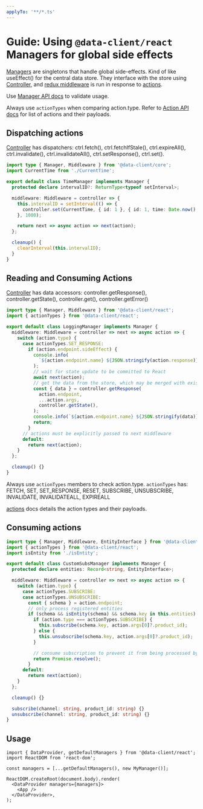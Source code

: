 ```yaml
---
applyTo: '**/*.ts'
---
```

# Guide: Using `@data-client/react` Managers for global side effects

[Managers](https://dataclient.io/docs/api/Manager) are singletons that handle global side-effects. Kind of like useEffect() for the central data store.
They interface with the store using [Controller](https://dataclient.io/docs/api/Controller), and [redux middleware](https://redux.js.org/tutorials/fundamentals/part-4-store#middleware) is run in response to [actions](https://dataclient.io/docs/api/Actions).

Use [Manager API docs](docs/core/api/Manager.md) to validate usage.

Always use `actionTypes` when comparing action.type. Refer to [Action API docs](docs/core/api/Actions.md)
for list of actions and their payloads.

## Dispatching actions

[Controller](https://dataclient.io/docs/api/Controller) has dispatchers:
ctrl.fetch(), ctrl.fetchIfStale(), ctrl.expireAll(), ctrl.invalidate(), ctrl.invalidateAll(), ctrl.setResponse(), ctrl.set().

```ts
import type { Manager, Middleware } from '@data-client/core';
import CurrentTime from './CurrentTime';

export default class TimeManager implements Manager {
  protected declare intervalID?: ReturnType<typeof setInterval>;

  middleware: Middleware = controller => {
    this.intervalID = setInterval(() => {
      controller.set(CurrentTime, { id: 1 }, { id: 1, time: Date.now() });
    }, 1000);

    return next => async action => next(action);
  };

  cleanup() {
    clearInterval(this.intervalID);
  }
}
```

## Reading and Consuming Actions

[Controller](https://dataclient.io/docs/api/Controller) has data accessors:
controller.getResponse(), controller.getState(), controller.get(), controller.getError()

```ts
import type { Manager, Middleware } from '@data-client/react';
import { actionTypes } from '@data-client/react';

export default class LoggingManager implements Manager {
  middleware: Middleware = controller => next => async action => {
    switch (action.type) {
      case actionTypes.SET_RESPONSE:
        if (action.endpoint.sideEffect) {
          console.info(
            `${action.endpoint.name} ${JSON.stringify(action.response)}`,
          );
          // wait for state update to be committed to React
          await next(action);
          // get the data from the store, which may be merged with existing state
          const { data } = controller.getResponse(
            action.endpoint,
            ...action.args,
            controller.getState(),
          );
          console.info(`${action.endpoint.name} ${JSON.stringify(data)}`);
          return;
        }
      // actions must be explicitly passed to next middleware
      default:
        return next(action);
    }
  };

  cleanup() {}
}
```

Always use `actionTypes` members to check action.type.
`actionTypes` has: FETCH, SET, SET_RESPONSE, RESET, SUBSCRIBE, UNSUBSCRIBE, INVALIDATE, INVALIDATEALL, EXPIREALL

[actions](https://dataclient.io/docs/api/Actions) docs details the action types and their payloads.

## Consuming actions

```ts
import type { Manager, Middleware, EntityInterface } from '@data-client/react';
import { actionTypes } from '@data-client/react';
import isEntity from './isEntity';

export default class CustomSubsManager implements Manager {
  protected declare entities: Record<string, EntityInterface>;

  middleware: Middleware = controller => next => async action => {
    switch (action.type) {
      case actionTypes.SUBSCRIBE:
      case actionTypes.UNSUBSCRIBE:
        const { schema } = action.endpoint;
        // only process registered entities
        if (schema && isEntity(schema) && schema.key in this.entities) {
          if (action.type === actionTypes.SUBSCRIBE) {
            this.subscribe(schema.key, action.args[0]?.product_id);
          } else {
            this.unsubscribe(schema.key, action.args[0]?.product_id);
          }

          // consume subscription to prevent it from being processed by other managers
          return Promise.resolve();
        }
      default:
        return next(action);
    }
  };

  cleanup() {}

  subscribe(channel: string, product_id: string) {}
  unsubscribe(channel: string, product_id: string) {}
}
```

## Usage

```tsx
import { DataProvider, getDefaultManagers } from '@data-client/react';
import ReactDOM from 'react-dom';

const managers = [...getDefaultManagers(), new MyManager()];

ReactDOM.createRoot(document.body).render(
  <DataProvider managers={managers}>
    <App />
  </DataProvider>,
);
```